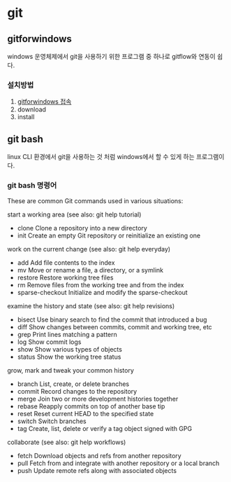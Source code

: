 # git

## gitforwindows
windows 운영체제에서 git을 사용하기 위한 프로그램 중 하나로 gitflow와 연동이 쉽다.

### 설치방법
1. [gitforwindows 접속](https://gitforwindows.org)
2. download
3. install

## git bash
linux CLI 환경에서 git을 사용하는 것 처럼 windows에서 할 수 있게 하는 프로그램이다.

### git bash 명령어
These are common Git commands used in various situations:

start a working area (see also: git help tutorial)
- clone             Clone a repository into a new directory
- init              Create an empty Git repository or reinitialize an existing one

work on the current change (see also: git help everyday)
- add               Add file contents to the index
- mv                Move or rename a file, a directory, or a symlink
- restore           Restore working tree files
- rm                Remove files from the working tree and from the index
- sparse-checkout   Initialize and modify the sparse-checkout

examine the history and state (see also: git help revisions)
- bisect            Use binary search to find the commit that introduced a bug
- diff              Show changes between commits, commit and working tree, etc
- grep              Print lines matching a pattern
- log               Show commit logs
- show              Show various types of objects
- status            Show the working tree status

grow, mark and tweak your common history
- branch            List, create, or delete branches
- commit            Record changes to the repository
- merge             Join two or more development histories together
- rebase            Reapply commits on top of another base tip
- reset             Reset current HEAD to the specified state
- switch            Switch branches
- tag               Create, list, delete or verify a tag object signed with GPG

collaborate (see also: git help workflows)
- fetch             Download objects and refs from another repository
- pull              Fetch from and integrate with another repository or a local branch
- push              Update remote refs along with associated objects

